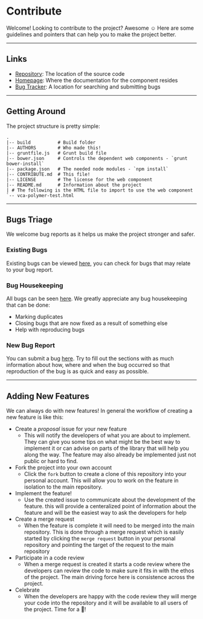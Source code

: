 # Contribute

Welcome! Looking to contribute to the project? Awesome ☺ Here are some guidelines and pointers that can help you to make the project better.

-------------------------------------------------------------------------------

## Links

 * [Repository](git@dev.vcatechnology.com:web/vca-polymer-test.git): The location of the source code
 * [Homepage](https://dev.vcatechnology.com/gitlab/web/vca-polymer-test): Where the documentation for the component resides
 * [Bug Tracker](https://dev.vcatechnology.com/gitlab/web/vca-polymer-test/issues): A location for searching and submitting bugs

-------------------------------------------------------------------------------

## Getting Around

The project structure is pretty simple:

```
.
|-- build          # Build folder
|-- AUTHORS        # Who made this!
|-- gruntfile.js   # Grunt build file
|-- bower.json     # Controls the dependent web components - `grunt bower-install`
|-- package.json   # The needed node modules - `npm install`
|-- CONTRIBUTE.md  # This file!
|-- LICENSE        # The license for the web component
|-- README.md      # Information about the project
| # The following is the HTML file to import to use the web component
`-- vca-polymer-test.html
```

-------------------------------------------------------------------------------

## Bugs Triage

We welcome bug reports as it helps us make the project stronger and safer.

### Existing Bugs

Existing bugs can be viewed [here](https://dev.vcatechnology.com/gitlab/web/vca-polymer-test/issues), you can check for bugs that may relate to your bug report.

### Bug Housekeeping

All bugs can be seen [here](https://dev.vcatechnology.com/gitlab/web/vca-polymer-test/issues). We greatly appreciate any bug housekeeping that can be done:

* Marking duplicates
* Closing bugs that are now fixed as a result of something else
* Help with reproducing bugs

### New Bug Report

You can submit a bug [here](https://dev.vcatechnology.com/gitlab/web/vca-polymer-test/issues/new). Try to fill out the sections with as much information about how, where and when the bug occurred so that reproduction of the bug is as quick and easy as possible.

-------------------------------------------------------------------------------

## Adding New Features

We can always do with new features!  In general the workflow of creating a new feature is like this:

* Create a *proposal* issue for your new feature
    * This will notify the developers of what you are about to implement. They can give you some tips on what might be the best way to implement it or can advise on parts of the library that will help you along the way. The feature may also already be implemented just not public or hard to find.
* Fork the project into your own account
    * Click the `fork` button to create a clone of this repository into your personal account. This will allow you to work on the feature in isolation to the main repository.
* Implement the feature!
    * Use the created issue to communicate about the development of the feature. this will provide a centeralized point of information about the feature and will be the easiest way to ask the developers for help
* Create a merge request
    * When the feature is complete it will need to be merged into the main repository. This is done through a merge request which is easily started by clicking the `merge request` button in your personal repository and pointing the target of the request to the main repository
* Participate in a code review
    * When a merge request is created it starts a code review where the developers can review the code to make sure it fits in with the ethos of the project. The main driving force here is consistence across the project.
* Celebrate
    * When the developers are happy with the code review they will merge your code into the repository and it will be available to all users of the project. Time for a :beer:!
